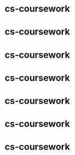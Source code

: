 # cs-coursework
# cs-coursework
# cs-coursework
# cs-coursework
# cs-coursework
# cs-coursework
# cs-coursework

